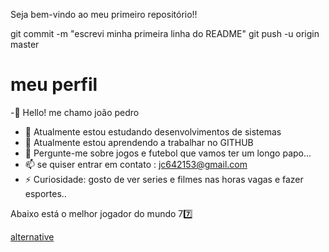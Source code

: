 Seja bem-vindo ao meu primeiro repositório!!



git commit -m "escrevi minha primeira linha do README"
git push -u origin master



# meu perfil
-👋 Hello! me chamo joão pedro

- 🔭 Atualmente estou estudando desenvolvimentos de sistemas 
- 🌱 Atualmente estou aprendendo a trabalhar no GITHUB
- 💬 Pergunte-me sobre jogos e futebol que vamos ter um longo papo...
- 📫 se quiser entrar em contato : jc642153@gmail.com
- ⚡ Curiosidade: gosto de ver series e filmes nas horas  vagas e fazer esportes..

 Abaixo está o melhor jogador do mundo 7:seven:

  [alternative](https://www.google.com/url?sa=i&url=https%3A%2F%2Fwww.juicysantos.com.br%2Fvida-013%2Fsantistas-por-ai%2Fo-superfa-de-cristiano-ronaldo%2F&psig=AOvVaw0VYhcSR0kxpO06RGO2vAgm&ust=1714233515285000&source=images&cd=vfe&opi=89978449&ved=0CBAQjRxqFwoTCPilweuf4IUDFQAAAAAdAAAAABA)
